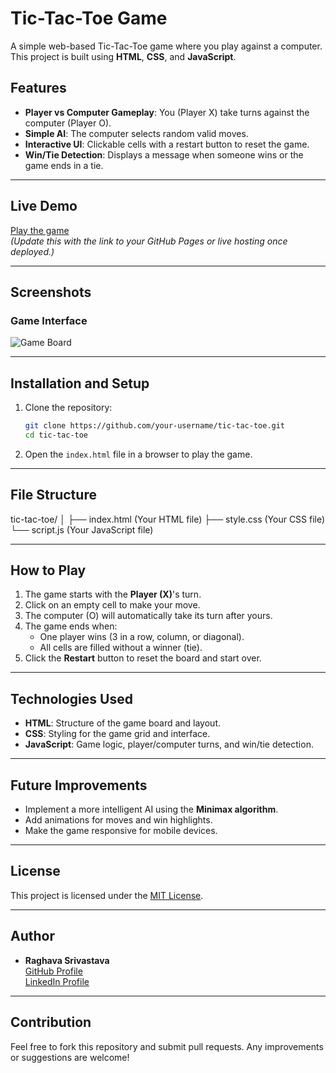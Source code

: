 # Tic-Tac-Toe Game

A simple web-based Tic-Tac-Toe game where you play against a computer. This project is built using **HTML**, **CSS**, and **JavaScript**.

## Features
- **Player vs Computer Gameplay**: You (Player X) take turns against the computer (Player O).
- **Simple AI**: The computer selects random valid moves.
- **Interactive UI**: Clickable cells with a restart button to reset the game.
- **Win/Tie Detection**: Displays a message when someone wins or the game ends in a tie.

---

## Live Demo
[Play the game](#)  
*(Update this with the link to your GitHub Pages or live hosting once deployed.)*

---

## Screenshots
### Game Interface
![Game Board](/Applications/B.Tech/DSA/Tic-Tac-Toe/Game_Board)

---

## Installation and Setup
1. Clone the repository:
    ```bash
    git clone https://github.com/your-username/tic-tac-toe.git
    cd tic-tac-toe
    ```
2. Open the `index.html` file in a browser to play the game.

---

## File Structure
tic-tac-toe/
│
├── index.html    (Your HTML file)
├── style.css     (Your CSS file)
└── script.js     (Your JavaScript file)


---

## How to Play
1. The game starts with the **Player (X)**'s turn.
2. Click on an empty cell to make your move.
3. The computer (O) will automatically take its turn after yours.
4. The game ends when:
    - One player wins (3 in a row, column, or diagonal).
    - All cells are filled without a winner (tie).
5. Click the **Restart** button to reset the board and start over.

---

## Technologies Used
- **HTML**: Structure of the game board and layout.
- **CSS**: Styling for the game grid and interface.
- **JavaScript**: Game logic, player/computer turns, and win/tie detection.

---

## Future Improvements
- Implement a more intelligent AI using the **Minimax algorithm**.
- Add animations for moves and win highlights.
- Make the game responsive for mobile devices.

---

## License
This project is licensed under the [MIT License](LICENSE).

---

## Author
- **Raghava Srivastava**  
[GitHub Profile](https://github.com/raghavas201)  
[LinkedIn Profile](https://www.linkedin.com/in/raghava-srivastava-241802204/)

---

## Contribution
Feel free to fork this repository and submit pull requests. Any improvements or suggestions are welcome!
